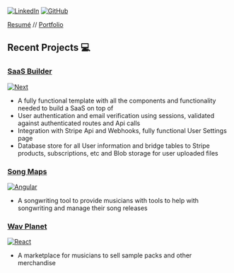 [![LinkedIn][linkedin-shield]][linkedin-url]
[![GitHub][github-shield]][github-url]

[Resumé](https://fg92krreal8mypv5.public.blob.vercel-storage.com/nikolazjalic_cv-eoIwnwu2C0iIHpeabXwIr1wINSeZrA.pdf) //
[Portfolio](https://www.nikolazjalic.com)


## Recent Projects 💻

### [SaaS Builder][saas-boilerplate] 
[![Next][Next.js]][Next-url]
<!-- [![Product Name Screen Shot][product-screenshot]][songmaps-url] -->

- A fully functional template with all the components and functionality needed to build a SaaS on top of
- User authentication and email verification using sessions, validated against authenticated routes and Api calls
- Integration with Stripe Api and Webhooks, fully functional User Settings page
- Database store for all User information and bridge tables to Stripe products, subscriptions, etc and Blob storage for user uploaded files

### [Song Maps][songmaps-url] 
[![Angular][Angular.io]][Angular-url]
<!-- [![Product Name Screen Shot][product-screenshot]][songmaps-url] -->

- A songwriting tool to provide musicians with tools to help with songwriting and manage their song releases

### [Wav Planet][wavplanet-url]
[![React][React.js]][React-url]
<!-- [![Product Name Screen Shot][product-screenshot]][wavplanet-url] -->

- A marketplace for musicians to sell sample packs and other merchandise

<!--
**zjalicn/zjalicn** is a ✨ _special_ ✨ repository because its `README.md` (this file) appears on your GitHub profile.

Here are some ideas to get you started:

- 🔭 I’m currently working on ...
- 🌱 I’m currently learning ...
- 👯 I’m looking to collaborate on ...
- 🤔 I’m looking for help with ...
- 💬 Ask me about ...
- 📫 How to reach me: ...
- 😄 Pronouns: ...
- ⚡ Fun fact: ...
-->


<!-- Reference Links -->
<!-- Project Urls -->
[songmaps-url]: https://github.com/zjalicn/songmaps-ui
[wavplanet-url]: wavplanet.com
[saas-boilerplate]: https://github.com/CieranNicholas/nextjs-boilerplate


<!-- Shields -->
[contributors-shield]: https://img.shields.io/github/contributors/othneildrew/Best-README-Template.svg?style=for-the-badge
[contributors-url]: https://github.com/othneildrew/Best-README-Template/graphs/contributors
[forks-shield]: https://img.shields.io/github/forks/othneildrew/Best-README-Template.svg?style=for-the-badge
[forks-url]: https://github.com/othneildrew/Best-README-Template/network/members
[stars-shield]: https://img.shields.io/github/stars/othneildrew/Best-README-Template.svg?style=for-the-badge
[stars-url]: https://github.com/othneildrew/Best-README-Template/stargazers
[issues-shield]: https://img.shields.io/github/issues/othneildrew/Best-README-Template.svg?style=for-the-badge
[issues-url]: https://github.com/othneildrew/Best-README-Template/issues
[license-shield]: https://img.shields.io/github/license/othneildrew/Best-README-Template.svg?style=for-the-badge
[license-url]: https://github.com/othneildrew/Best-README-Template/blob/master/LICENSE.txt
[linkedin-shield]: https://img.shields.io/badge/-LinkedIn-black.svg?style=for-the-badge&logo=linkedin&colorB=555
[linkedin-url]: https://linkedin.com/in/nzjalic
[github-shield]: https://img.shields.io/badge/github-%23121011.svg?style=for-the-badge&logo=github&logoColor=white
[github-url]: https://github.com/zjalicn
[product-screenshot]: screenshot.png

[Next.js]: https://img.shields.io/badge/next.js-000000?style=for-the-badge&logo=nextdotjs&logoColor=white
[Next-url]: https://nextjs.org/
[React.js]: https://img.shields.io/badge/React-20232A?style=for-the-badge&logo=react&logoColor=61DAFB
[React-url]: https://reactjs.org/
[Angular.io]: https://img.shields.io/badge/Angular-DD0031?style=for-the-badge&logo=angular&logoColor=white
[Angular-url]: https://angular.io/

